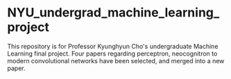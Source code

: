 # NYU_undergrad_machine_learning_project

This repository is for Professor Kyunghyun Cho's undergraduate Machine Learning final project.
Four papers regarding perceptron, neocognitron to modern convolutional networks have been selected,
and merged into a new paper.

